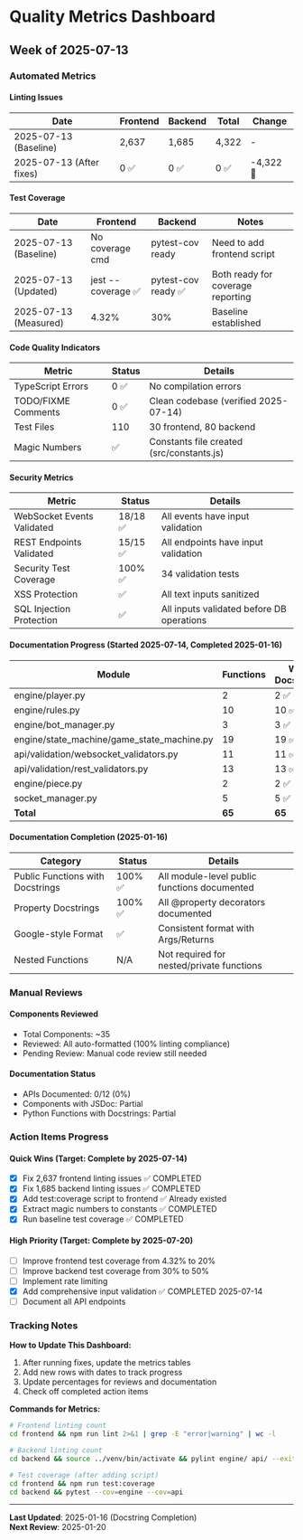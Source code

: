 # Quality Metrics Dashboard

## Week of 2025-07-13

### Automated Metrics

#### Linting Issues
| Date | Frontend | Backend | Total | Change |
|------|----------|---------|-------|--------|
| 2025-07-13 (Baseline) | 2,637 | 1,685 | 4,322 | - |
| 2025-07-13 (After fixes) | 0 ✅ | 0 ✅ | 0 ✅ | -4,322 🎉 |

#### Test Coverage
| Date | Frontend | Backend | Notes |
|------|----------|---------|-------|
| 2025-07-13 (Baseline) | No coverage cmd | pytest-cov ready | Need to add frontend script |
| 2025-07-13 (Updated) | jest --coverage ✅ | pytest-cov ready ✅ | Both ready for coverage reporting |
| 2025-07-13 (Measured) | 4.32% | 30% | Baseline established |

#### Code Quality Indicators
| Metric | Status | Details |
|--------|--------|---------|
| TypeScript Errors | 0 ✅ | No compilation errors |
| TODO/FIXME Comments | 0 ✅ | Clean codebase (verified 2025-07-14) |
| Test Files | 110 | 30 frontend, 80 backend |
| Magic Numbers | ✅ | Constants file created (src/constants.js) |

#### Security Metrics
| Metric | Status | Details |
|--------|--------|---------|
| WebSocket Events Validated | 18/18 ✅ | All events have input validation |
| REST Endpoints Validated | 15/15 ✅ | All endpoints have input validation |
| Security Test Coverage | 100% ✅ | 34 validation tests |
| XSS Protection | ✅ | All text inputs sanitized |
| SQL Injection Protection | ✅ | All inputs validated before DB operations |

#### Documentation Progress (Started 2025-07-14, Completed 2025-01-16)
| Module | Functions | With Docstrings | Progress |
|--------|-----------|-----------------|----------|
| engine/player.py | 2 | 2 ✅ | 100% |
| engine/rules.py | 10 | 10 ✅ | 100% |
| engine/bot_manager.py | 3 | 3 ✅ | 100% |
| engine/state_machine/game_state_machine.py | 19 | 19 ✅ | 100% |
| api/validation/websocket_validators.py | 11 | 11 ✅ | 100% |
| api/validation/rest_validators.py | 13 | 13 ✅ | 100% |
| engine/piece.py | 2 | 2 ✅ | 100% |
| socket_manager.py | 5 | 5 ✅ | 100% |
| **Total** | **65** | **65** | **100%** ✅ |

#### Documentation Completion (2025-01-16)
| Category | Status | Details |
|----------|--------|---------|
| Public Functions with Docstrings | 100% ✅ | All module-level public functions documented |
| Property Docstrings | 100% ✅ | All @property decorators documented |
| Google-style Format | ✅ | Consistent format with Args/Returns |
| Nested Functions | N/A | Not required for nested/private functions |

### Manual Reviews

#### Components Reviewed
- Total Components: ~35
- Reviewed: All auto-formatted (100% linting compliance)
- Pending Review: Manual code review still needed

#### Documentation Status
- APIs Documented: 0/12 (0%)
- Components with JSDoc: Partial
- Python Functions with Docstrings: Partial

### Action Items Progress

#### Quick Wins (Target: Complete by 2025-07-14)
- [x] Fix 2,637 frontend linting issues ✅ COMPLETED
- [x] Fix 1,685 backend linting issues ✅ COMPLETED
- [x] Add test:coverage script to frontend ✅ Already existed
- [x] Extract magic numbers to constants ✅ COMPLETED
- [x] Run baseline test coverage ✅ COMPLETED

#### High Priority (Target: Complete by 2025-07-20)
- [ ] Improve frontend test coverage from 4.32% to 20%
- [ ] Improve backend test coverage from 30% to 50%
- [ ] Implement rate limiting
- [x] Add comprehensive input validation ✅ COMPLETED 2025-07-14
- [ ] Document all API endpoints

### Tracking Notes

**How to Update This Dashboard:**
1. After running fixes, update the metrics tables
2. Add new rows with dates to track progress
3. Update percentages for reviews and documentation
4. Check off completed action items

**Commands for Metrics:**
```bash
# Frontend linting count
cd frontend && npm run lint 2>&1 | grep -E "error|warning" | wc -l

# Backend linting count  
cd backend && source ../venv/bin/activate && pylint engine/ api/ --exit-zero 2>&1 | grep -E "^[A-Z]:" | wc -l

# Test coverage (after adding script)
cd frontend && npm run test:coverage
cd backend && pytest --cov=engine --cov=api
```

---

**Last Updated**: 2025-01-16 (Docstring Completion)  
**Next Review**: 2025-01-20